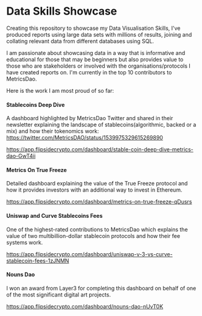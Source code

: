 <h1>Data Skills Showcase</h1>

Creating this repository to showcase my Data Visualisation Skills, I've produced reports using large data sets with millions of results, joining and collating relevant data from different databases using SQL.

I am passionate about showcasing data in a way that is informative and educational for those that may be beginners but also provides value to those who are stakeholders or involved with the organisations/protocols I have created reports on. I'm currently in the top 10 contributors to MetricsDao.

Here is the work I am most proud of so far:

<h4>Stablecoins Deep Dive</h4>

A dashboard highlighted by MetricsDao Twitter and shared in their newsletter explaining the landscape of stablecoins(algorithmic, backed or a mix) and how their tokenomics work: https://twitter.com/MetricsDAO/status/1539975329615269890 

https://app.flipsidecrypto.com/dashboard/stable-coin-deep-dive-metrics-dao-GwT4ii

<h4>Metrics On True Freeze</h4>

Detailed dashboard explaining the value of the True Freeze protocol and how it provides investors with an additional way to invest in Ethereum.

https://app.flipsidecrypto.com/dashboard/metrics-on-true-freeze-qDusrs

<h4>Uniswap and Curve Stablecoins Fees</h4>

One of the highest-rated contributions to MetricsDao which explains the value of two multibillion-dollar stablecoin protocols and how their fee systems work.

https://app.flipsidecrypto.com/dashboard/uniswap-v-3-vs-curve-stablecoin-fees-1zJNMN

<h4>Nouns Dao</h4> 

I won an award from Layer3 for completing this dashboard on behalf of one of the most significant digital art projects.

https://app.flipsidecrypto.com/dashboard/nouns-dao-nUvT0K


